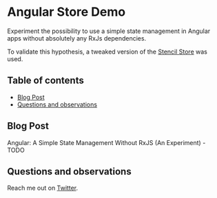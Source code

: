 # Angular Store Demo

Experiment the possibility to use a simple state management in Angular apps without absolutely any RxJs dependencies.

To validate this hypothesis, a tweaked version of the [Stencil Store](https://github.com/peterpeterparker/stencil-store) was  used.

## Table of contents

- [Blog Post](#blog-post)
- [Questions and observations](#questions-and-observations)

## Blog Post

Angular: A Simple State Management Without RxJS (An Experiment) - TODO

## Questions and observations

Reach me out on [Twitter](https://twitter.com/daviddalbusco).
